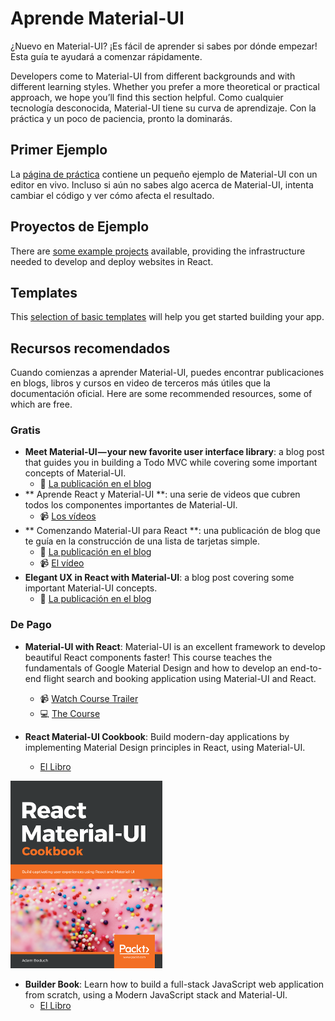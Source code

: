 # Aprende Material-UI

<p class="description">¿Nuevo en Material-UI? ¡Es fácil de aprender si sabes por dónde empezar! Esta guía te ayudará a comenzar rápidamente.</p>

Developers come to Material-UI from different backgrounds and with different learning styles. Whether you prefer a more theoretical or practical approach, we hope you’ll find this section helpful. Como cualquier tecnología desconocida, Material-UI tiene su curva de aprendizaje. Con la práctica y un poco de paciencia, pronto la dominarás.

## Primer Ejemplo

La [página de práctica](/getting-started/usage/#quick-start) contiene un pequeño ejemplo de Material-UI con un editor en vivo. Incluso si aún no sabes algo acerca de Material-UI, intenta cambiar el código y ver cómo afecta el resultado.

## Proyectos de Ejemplo

There are [some example projects](/getting-started/example-projects/) available, providing the infrastructure needed to develop and deploy websites in React.

## Templates

This [selection of basic templates](/getting-started/templates/) will help you get started building your app.

## Recursos recomendados

Cuando comienzas a aprender Material-UI, puedes encontrar publicaciones en blogs, libros y cursos en video de terceros más útiles que la documentación oficial. Here are some recommended resources, some of which are free.

### Gratis

- **Meet Material-UI — your new favorite user interface library**: a blog post that guides you in building a Todo MVC while covering some important concepts of Material-UI. 
  - 📝 [ La publicación en el blog ](https://medium.freecodecamp.org/meet-your-material-ui-your-new-favorite-user-interface-library-6349a1c88a8c)
- ** Aprende React y Material-UI **: una serie de videos que cubren todos los componentes importantes de Material-UI. 
  - 📹 [ Los vídeos ](https://www.youtube.com/watch?v=xm4LX5fJKZ8&list=PLcCp4mjO-z98WAu4sd0eVha1g-NMfzHZk)
- ** Comenzando Material-UI para React **: una publicación de blog que te guía en la construcción de una lista de tarjetas simple. 
  - 📝 [ La publicación en el blog ](https://medium.com/codingthesmartway-com-blog/getting-started-with-material-ui-for-react-material-design-for-react-364b2688b555)
  - 📹 [El vídeo](https://www.youtube.com/watch?v=PWadEeOuv5o)
- **Elegant UX in React with Material-UI**: a blog post covering some important Material-UI concepts. 
  - 📝 [ La publicación en el blog ](https://alligator.io/react/material-ui/)

### De Pago

- **Material-UI with React**: Material-UI is an excellent framework to develop beautiful React components faster! This course teaches the fundamentals of Google Material Design and how to develop an end-to-end flight search and booking application using Material-UI and React.
  
  - 📹 [Watch Course Trailer](https://www.youtube.com/watch?v=hhZ6yFvCWho)
  - 💻 [The Course](https://bonsaiilabs.com/courseDetail/material-ui-with-react)
- **React Material-UI Cookbook**: Build modern-day applications by implementing Material Design principles in React, using Material-UI.
  
  - [El Libro](https://www.amazon.com/gp/product/1789615224/)

[![cookbook](/static/blog/material-ui-v4-is-out/cookbook.png)](https://www.amazon.com/gp/product/1789615224/ref=as_li_tl?ie=UTF8&camp=1789&creative=9325&creativeASIN=1789615224&linkCode=as2&tag=oliviertassin-20&linkId=79aec1cb9db829135838614ac1953380)

- **Builder Book**: Learn how to build a full-stack JavaScript web application from scratch, using a Modern JavaScript stack and Material-UI. 
  - [El Libro](https://builderbook.org/book)